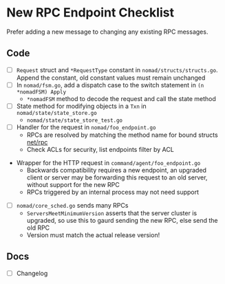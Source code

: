 # New RPC Endpoint Checklist

Prefer adding a new message to changing any existing RPC messages.

## Code

* [ ] `Request` struct and `*RequestType` constant in
      `nomad/structs/structs.go`. Append the constant, old constant
      values must remain unchanged
* [ ] In `nomad/fsm.go`, add a dispatch case to the switch statement in `(n *nomadFSM) Apply`
  * `*nomadFSM` method to decode the request and call the state method
* [ ] State method for modifying objects in a `Txn` in `nomad/state/state_store.go`
  * `nomad/state/state_store_test.go`
* [ ] Handler for the request in `nomad/foo_endpoint.go`
  * RPCs are resolved by matching the method name for bound structs
	[net/rpc](https://golang.org/pkg/net/rpc/)
  * Check ACLs for security, list endpoints filter by ACL
* Wrapper for the HTTP request in `command/agent/foo_endpoint.go`
  * Backwards compatibility requires a new endpoint, an upgraded
    client or server may be forwarding this request to an old server,
    without support for the new RPC
  * RPCs triggered by an internal process may not need support
* [ ] `nomad/core_sched.go` sends many RPCs
  * `ServersMeetMinimumVersion` asserts that the server cluster is
    upgraded, so use this to gaurd sending the new RPC, else send the old RPC
  * Version must match the actual release version!

## Docs

* [ ] Changelog
